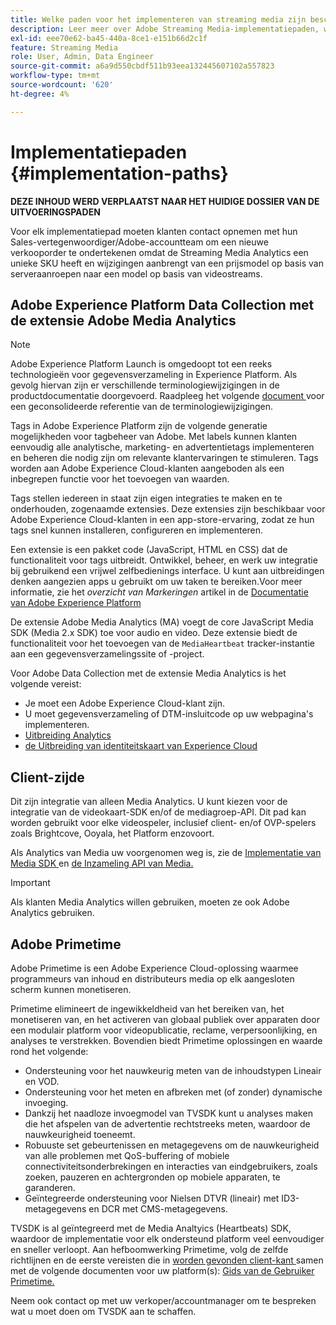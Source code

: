```yaml
---
title: Welke paden voor het implementeren van streaming media zijn beschikbaar?
description: Leer meer over Adobe Streaming Media-implementatiepaden, waaronder Adobe Experience Platform Data Collection.
exl-id: eee70e62-ba45-440a-8ce1-e151b66d2c1f
feature: Streaming Media
role: User, Admin, Data Engineer
source-git-commit: a6a9d550cbdf511b93eea132445607102a557823
workflow-type: tm+mt
source-wordcount: '620'
ht-degree: 4%

---
```


# Implementatiepaden {#implementation-paths}

**DEZE INHOUD WERD VERPLAATST NAAR HET HUIDIGE DOSSIER VAN DE UITVOERINGSPADEN**

Voor elk implementatiepad moeten klanten contact opnemen met hun Sales-vertegenwoordiger/Adobe-accountteam om een nieuwe verkooporder te ondertekenen omdat de Streaming Media Analytics een unieke SKU heeft en wijzigingen aanbrengt van een prijsmodel op basis van serveraanroepen naar een model op basis van videostreams.

## Adobe Experience Platform Data Collection met de extensie Adobe Media Analytics

>[!NOTE]
>Adobe Experience Platform Launch is omgedoopt tot een reeks technologieën voor gegevensverzameling in Experience Platform. Als gevolg hiervan zijn er verschillende terminologiewijzigingen in de productdocumentatie doorgevoerd. Raadpleeg het volgende [ document ](https://experienceleague.adobe.com/docs/experience-platform/tags/term-updates.html?lang=en) voor een geconsolideerde referentie van de terminologiewijzigingen.


Tags in Adobe Experience Platform zijn de volgende generatie mogelijkheden voor tagbeheer van Adobe. Met labels kunnen klanten eenvoudig alle analytische, marketing- en advertentietags implementeren en beheren die nodig zijn om relevante klantervaringen te stimuleren. Tags worden aan Adobe Experience Cloud-klanten aangeboden als een inbegrepen functie voor het toevoegen van waarden.

Tags stellen iedereen in staat zijn eigen integraties te maken en te onderhouden, zogenaamde extensies. Deze extensies zijn beschikbaar voor Adobe Experience Cloud-klanten in een app-store-ervaring, zodat ze hun tags snel kunnen installeren, configureren en implementeren.

Een extensie is een pakket code (JavaScript, HTML en CSS) dat de functionaliteit voor tags uitbreidt. Ontwikkel, beheer, en werk uw integratie bij gebruikend een vrijwel zelfbedienings interface. U kunt aan uitbreidingen denken aangezien apps u gebruikt om uw taken te bereiken.Voor meer informatie, zie het *overzicht van Markeringen* artikel in de [ Documentatie van Adobe Experience Platform ](https://experienceleague.adobe.com/docs/experience-platform/tags/home.html)

De extensie Adobe Media Analytics (MA) voegt de core JavaScript Media SDK (Media 2.x SDK) toe voor audio en video. Deze extensie biedt de functionaliteit voor het toevoegen van de `MediaHeartbeat` tracker-instantie aan een gegevensverzamelingssite of -project.

Voor Adobe Data Collection met de extensie Media Analytics is het volgende vereist:
* Je moet een Adobe Experience Cloud-klant zijn.
* U moet gegevensverzameling of DTM-insluitcode op uw webpagina&#39;s implementeren.
* [ Uitbreiding Analytics ](https://experienceleague.adobe.com/docs/experience-platform/tags/extensions/adobe/analytics/overview.html)
* [ de Uitbreiding van identiteitskaart van Experience Cloud ](https://experienceleague.adobe.com/docs/experience-platform/tags/extensions/adobe/id-service/overview.html)


## Client-zijde

Dit zijn integratie van alleen Media Analytics. U kunt kiezen voor de integratie van de videokaart-SDK en/of de mediagroep-API. Dit pad kan worden gebruikt voor elke videospeler, inclusief client- en/of OVP-spelers zoals Brightcove, Ooyala, het Platform enzovoort.

Als Analytics van Media uw voorgenomen weg is, zie de [ Implementatie van Media SDK ](/help/legacy/setup/legacy-setup-overview.md) en [ de Inzameling API van Media.](/help/implementation/media-collection-api/mc-api-overview.md)

>[!IMPORTANT]
>Als klanten Media Analytics willen gebruiken, moeten ze ook Adobe Analytics gebruiken.

## Adobe Primetime

Adobe Primetime is een Adobe Experience Cloud-oplossing waarmee programmeurs van inhoud en distributeurs media op elk aangesloten scherm kunnen monetiseren.

Primetime elimineert de ingewikkeldheid van het bereiken van, het monetiseren van, en het activeren van globaal publiek over apparaten door een modulair platform voor videopublicatie, reclame, verpersoonlijking, en analyses te verstrekken. Bovendien biedt Primetime oplossingen en waarde rond het volgende:

* Ondersteuning voor het nauwkeurig meten van de inhoudstypen Lineair en VOD.
* Ondersteuning voor het meten en afbreken met (of zonder) dynamische invoeging.
* Dankzij het naadloze invoegmodel van TVSDK kunt u analyses maken die het afspelen van de advertentie rechtstreeks meten, waardoor de nauwkeurigheid toeneemt.
* Robuuste set gebeurtenissen en metagegevens om de nauwkeurigheid van alle problemen met QoS-buffering of mobiele connectiviteitsonderbrekingen en interacties van eindgebruikers, zoals zoeken, pauzeren en achtergronden op mobiele apparaten, te garanderen.
* Geïntegreerde ondersteuning voor Nielsen DTVR (lineair) met ID3-metagegevens en DCR met CMS-metagegevens.


TVSDK is al geïntegreerd met de Media Analtyics (Heartbeats) SDK, waardoor de implementatie voor elk ondersteund platform veel eenvoudiger en sneller verloopt. Aan hefboomwerking Primetime, volg de zelfde richtlijnen en de eerste vereisten die in [ worden gevonden client-kant ](/help/legacy/intro-to-ava/implementation-paths/client-side-path.md) samen met de volgende documenten voor uw platform(s): [ Gids van de Gebruiker Primetime.](https://helpx.adobe.com/nl/primetime/user-guide.html)

Neem ook contact op met uw verkoper/accountmanager om te bespreken wat u moet doen om TVSDK aan te schaffen.
